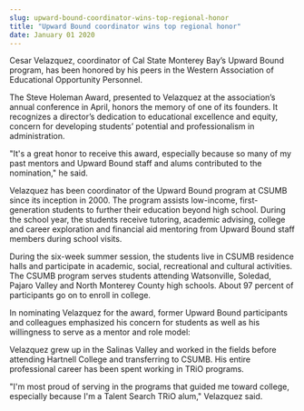 ```yaml
---
slug: upward-bound-coordinator-wins-top-regional-honor
title: "Upward Bound coordinator wins top regional honor"
date: January 01 2020
---
```


<p>Cesar Velazquez, coordinator of Cal State Monterey Bay’s Upward Bound program, has been honored by his peers in the Western Association of Educational Opportunity Personnel. 
</p><p>The Steve Holeman Award, presented to Velazquez at the association’s annual conference in April, honors the memory of one of its founders. It recognizes a director’s dedication to educational excellence and equity, concern for developing students’ potential and professionalism in administration.
</p><p>"It's a great honor to receive this award, especially because so many of my past mentors and Upward Bound staff and alums contributed to the nomination," he said.

Velazquez has been coordinator of the Upward Bound program at CSUMB since its inception in 2000. The program assists low&#45;income, first&#45;generation students to further their education beyond high school. During the school year, the students receive tutoring, academic advising, college and career exploration and financial aid mentoring from Upward Bound staff members during school visits.

During the six&#45;week summer session, the students live in CSUMB residence halls and participate in academic, social, recreational and cultural activities. The CSUMB program serves students attending Watsonville, Soledad, Pajaro Valley and North Monterey County high schools. About 97 percent of participants go on to enroll in college.

In nominating Velazquez for the award, former Upward Bound participants and colleagues emphasized his concern for students as well as his willingness to serve as a mentor and role model:
</p><p>Velazquez grew up in the Salinas Valley and worked in the fields before attending Hartnell College and transferring to CSUMB. His entire professional career has been spent working in TRiO programs.
</p><p>"I'm most proud of serving in the programs that guided me toward college, especially because I'm a Talent Search TRiO alum," Velazquez said.
</p>

